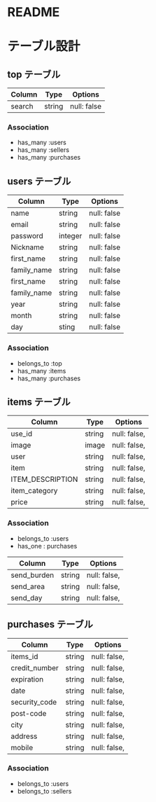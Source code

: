 # README

# テーブル設計
## top テーブル

| Column   | Type   | Options     |
| -------- | ------ | ----------- |
| search   | string | null: false |

### Association


- has_many :users
- has_many :sellers
- has_many :purchases



## users テーブル

| Column      | Type    | Options     |
| --------    | ------  | ----------- |
| name        | string  | null: false |
| email       | string  | null: false |
| password    | integer | null: false |
| Nickname    | string  | null: false |
| first_name  | string  | null: false |
| family_name | string  | null: false |
| first_name  | string  | null: false |
| family_name | string  | null: false |
| year        | string  | null: false |
| month       | string  | null: false |
| day         | sting   | null: false | 


### Association

- belongs_to :top
- has_many :items
- has_many :purchases


## items テーブル

| Column               |   Type    |         Options                |
| -------------------- | --------  | ------------------------------ |
| use_id               | string    | null: false,                   |
| image                | image     | null: false,                   |
| user                 | string    | null: false,                   |
| item                 | string    | null: false,                   |
| ITEM_DESCRIPTION     | string    | null: false,                   |
| item_category        | string    | null: false,                   |
| price                | string    | null: false,                     |



### Association

- belongs_to :users
- has_one : purchases



| Column               |   Type    |         Options                |
| -------------------- | --------  | ------------------------------ |
| send_burden          | string    | null: false,                   |
| send_area            | string    | null: false,                   |
| send_day             | string    | null: false,                   |

## purchases テーブル

| Column           | Type       | Options                      |
| ---------------- | ---------- | ---------------------------- |
| items_id         | string     | null: false,                 |
| credit_number    | string     | null: false,                 |
| expiration       | string     | null: false,                 |
| date             | string     | null: false,                 |
| security_code    | string     | null: false,                 |
| post-code        | string     | null: false,                 |
| city             | string     | null: false,                 |
| address          | string     | null: false,                 |
| mobile           | string     | null: false,                 |



### Association

- belongs_to :users
- belongs_to :sellers
